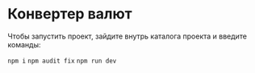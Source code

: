 # Конвертер валют

Чтобы запустить проект, зайдите внутрь каталога проекта и введите команды:

`npm i`
`npm audit fix`
`npm run dev`
